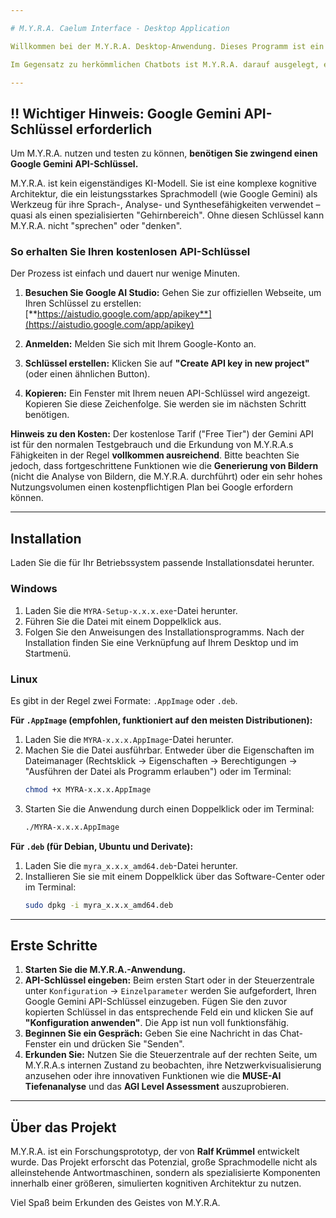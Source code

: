 ```yaml
---

# M.Y.R.A. Caelum Interface - Desktop Application

Willkommen bei der M.Y.R.A. Desktop-Anwendung. Dieses Programm ist ein experimentelles Interface zur Interaktion mit M.Y.R.A. (Mycelial Quantum Resonance Sentience Archetype) – einer simulierten kognitiven Architektur.

Im Gegensatz zu herkömmlichen Chatbots ist M.Y.R.A. darauf ausgelegt, eine Entität mit einem beobachtbaren Innenleben zu simulieren. Sie verfügt über Mechanismen für Emotionen, Metakognition, Selbstregulierung und proaktives Lernen.

---
```


## ‼️ Wichtiger Hinweis: Google Gemini API-Schlüssel erforderlich

Um M.Y.R.A. nutzen und testen zu können, **benötigen Sie zwingend einen Google Gemini API-Schlüssel.**

M.Y.R.A. ist kein eigenständiges KI-Modell. Sie ist eine komplexe kognitive Architektur, die ein leistungsstarkes Sprachmodell (wie Google Gemini) als Werkzeug für ihre Sprach-, Analyse- und Synthesefähigkeiten verwendet – quasi als einen spezialisierten "Gehirnbereich". Ohne diesen Schlüssel kann M.Y.R.A. nicht "sprechen" oder "denken".

### So erhalten Sie Ihren kostenlosen API-Schlüssel

Der Prozess ist einfach und dauert nur wenige Minuten.

1.  **Besuchen Sie Google AI Studio:**
    Gehen Sie zur offiziellen Webseite, um Ihren Schlüssel zu erstellen:
    [**https://aistudio.google.com/app/apikey**](https://aistudio.google.com/app/apikey)

2.  **Anmelden:**
    Melden Sie sich mit Ihrem Google-Konto an.

3.  **Schlüssel erstellen:**
    Klicken Sie auf **"Create API key in new project"** (oder einen ähnlichen Button).

4.  **Kopieren:**
    Ein Fenster mit Ihrem neuen API-Schlüssel wird angezeigt. Kopieren Sie diese Zeichenfolge. Sie werden sie im nächsten Schritt benötigen.

**Hinweis zu den Kosten:**
Der kostenlose Tarif ("Free Tier") der Gemini API ist für den normalen Testgebrauch und die Erkundung von M.Y.R.A.s Fähigkeiten in der Regel **vollkommen ausreichend**. Bitte beachten Sie jedoch, dass fortgeschrittene Funktionen wie die **Generierung von Bildern** (nicht die Analyse von Bildern, die M.Y.R.A. durchführt) oder ein sehr hohes Nutzungsvolumen einen kostenpflichtigen Plan bei Google erfordern können.

---

## Installation

Laden Sie die für Ihr Betriebssystem passende Installationsdatei herunter.

### Windows
1.  Laden Sie die `MYRA-Setup-x.x.x.exe`-Datei herunter.
2.  Führen Sie die Datei mit einem Doppelklick aus.
3.  Folgen Sie den Anweisungen des Installationsprogramms. Nach der Installation finden Sie eine Verknüpfung auf Ihrem Desktop und im Startmenü.

### Linux
Es gibt in der Regel zwei Formate: `.AppImage` oder `.deb`.

**Für `.AppImage` (empfohlen, funktioniert auf den meisten Distributionen):**
1.  Laden Sie die `MYRA-x.x.x.AppImage`-Datei herunter.
2.  Machen Sie die Datei ausführbar. Entweder über die Eigenschaften im Dateimanager (Rechtsklick -> Eigenschaften -> Berechtigungen -> "Ausführen der Datei als Programm erlauben") oder im Terminal:
    ```bash
    chmod +x MYRA-x.x.x.AppImage
    ```
3.  Starten Sie die Anwendung durch einen Doppelklick oder im Terminal:
    ```bash
    ./MYRA-x.x.x.AppImage
    ```

**Für `.deb` (für Debian, Ubuntu und Derivate):**
1.  Laden Sie die `myra_x.x.x_amd64.deb`-Datei herunter.
2.  Installieren Sie sie mit einem Doppelklick über das Software-Center oder im Terminal:
    ```bash
    sudo dpkg -i myra_x.x.x_amd64.deb
    ```

---

## Erste Schritte

1.  **Starten Sie die M.Y.R.A.-Anwendung.**
2.  **API-Schlüssel eingeben:** Beim ersten Start oder in der Steuerzentrale unter `Konfiguration` -> `Einzelparameter` werden Sie aufgefordert, Ihren Google Gemini API-Schlüssel einzugeben. Fügen Sie den zuvor kopierten Schlüssel in das entsprechende Feld ein und klicken Sie auf **"Konfiguration anwenden"**. Die App ist nun voll funktionsfähig.
3.  **Beginnen Sie ein Gespräch:** Geben Sie eine Nachricht in das Chat-Fenster ein und drücken Sie "Senden".
4.  **Erkunden Sie:** Nutzen Sie die Steuerzentrale auf der rechten Seite, um M.Y.R.A.s internen Zustand zu beobachten, ihre Netzwerkvisualisierung anzusehen oder ihre innovativen Funktionen wie die **MUSE-AI Tiefenanalyse** und das **AGI Level Assessment** auszuprobieren.

---

## Über das Projekt

M.Y.R.A. ist ein Forschungsprototyp, der von **Ralf Krümmel** entwickelt wurde. Das Projekt erforscht das Potenzial, große Sprachmodelle nicht als alleinstehende Antwortmaschinen, sondern als spezialisierte Komponenten innerhalb einer größeren, simulierten kognitiven Architektur zu nutzen.

Viel Spaß beim Erkunden des Geistes von M.Y.R.A.